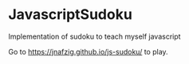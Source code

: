 # JavascriptSudoku
Implementation of sudoku to teach myself javascript

Go to https://jnafzig.github.io/js-sudoku/ to play.
